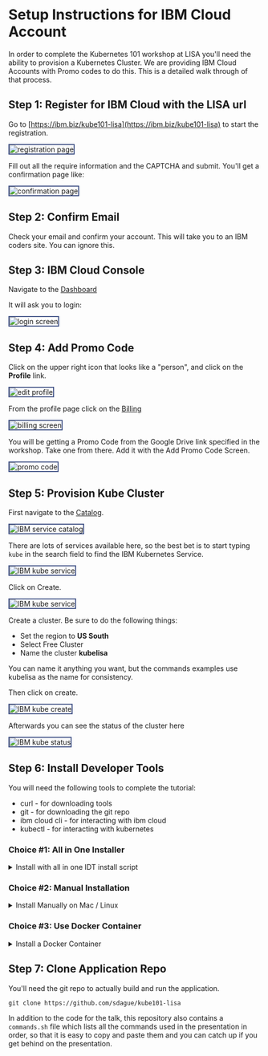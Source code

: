 # Setup Instructions for IBM Cloud Account

In order to complete the Kubernetes 101 workshop at LISA you'll need
the ability to provision a Kubernetes Cluster. We are providing IBM
Cloud Accounts with Promo codes to do this. This is a detailed walk
through of that process.

<style>
    img {
        border: 2px #445588 solid;
    }
    section {
        width: 800px;
    }
    #banner {
        width: 100%;
    }
    nav {
        text-align: left;
    }
    li.tag-h3 {
        padding-left: 8px;
    }
</style>

## Step 1: Register for IBM Cloud with the LISA url

Go to [https://ibm.biz/kube101-lisa](https://ibm.biz/kube101-lisa) to start the registration.

![registration page](images/regpage.png)

Fill out all the require information and the CAPTCHA and
submit. You'll get a confirmation page like:

![confirmation page](images/confirmemail.png)

## Step 2: Confirm Email

Check your email and confirm your account. This will take you to an
IBM coders site. You can ignore this.

## Step 3: IBM Cloud Console

Navigate to the [Dashboard](https://console.bluemix.net/dashboard/apps/)

It will ask you to login:

![login screen](images/login.png)

## Step 4: Add Promo Code

Click on the upper right icon that looks like a "person", and click on
the **Profile** link.

![edit profile](images/profile.png)

From the profile page click on the [Billing](https://console.bluemix.net/account/billing)

![billing screen](images/billing.png)

You will be getting a Promo Code from the Google Drive link specified
in the workshop. Take one from there. Add it with the Add Promo Code
Screen.

![promo code](images/promocode.png)

## Step 5: Provision Kube Cluster

First navigate to the [Catalog](https://console.bluemix.net/catalog/).

![IBM service catalog](images/catalog.png)

There are lots of services available here, so the best bet is to start
typing ``kube`` in the search field to find the IBM Kubernetes
Service.

![IBM kube service](images/catalog-kube.png)

Click on Create.

![IBM kube service](images/kube-create-1.png)

Create a cluster. Be sure to do the following things:

* Set the region to **US South**
* Select Free Cluster
* Name the cluster **kubelisa**

You can name it anything you want, but the commands examples use
kubelisa as the name for consistency.

Then click on create.

![IBM kube create](images/kube-create-2.png)

Afterwards you can see the status of the cluster here

![IBM kube status](images/kube-create-3.png)

## Step 6: Install Developer Tools

You will need the following tools to complete the tutorial:

* curl - for downloading tools
* git - for downloading the git repo
* ibm cloud cli - for interacting with ibm cloud
* kubectl - for interacting with kubernetes

### Choice #1: All in One Installer

<details><summary>Install with all in one IDT install script</summary>

    The
    [All in One](https://github.com/IBM-Cloud/ibm-cloud-developer-tools)
    installer for these tools works on Mac / Linux / Windows.

    This is the simplest install method for the tools, but it does install
    additional tools beyond what's minimally needed for this workshop.

</details>

### Choice #2: Manual Installation

<details><summary>Install Manually on Mac / Linux</summary>

    If you want to do a more manual installation of tools, you can do that
    as well, here is what you'll need. These instructions are only for
    Linux or Mac because it is more complicated to get these tools
    installed on Windows.

    #### Install curl / git

    **On Ubuntu Linux:**

    ```
    sudo apt install curl git
    ```

    **On Mac:**

    curl comes with the system

    ```
    brew install git
    ```

    #### Install IBM Cloud Cli

    **On Linux:**

    ```
    curl -fsSL https://clis.ng.bluemix.net/install/linux | sh
    ```

    **On Mac:**

    ```
    curl -fsSL https://clis.ng.bluemix.net/install/osx | sh
    ```

        You then need to install the Container plugins for IBM Cloud

    ```
    ibmcloud plugin install -r "IBM Cloud" container-service
    ibmcloud plugin install -r "IBM Cloud" container-registry
    ```

    #### Install Kubectl

    **On Linux:**

    ```
    curl --progress-bar -LO https://storage.googleapis.com/kubernetes-release/release/$(curl -s https://storage.googleapis.com/kubernetes-release/release/stable.txt)/bin/linux/amd64/kubectl
    sudo mv kubectl /usr/local/bin
    sudo chmod +x /usr/local/bin/kubectl
    ```

    **On Mac:**

    ```
    curl --progress-bar -LO https://storage.googleapis.com/kubernetes-release/release/$(curl -s https://storage.googleapis.com/kubernetes-release/release/stable.txt)/bin/darwin/amd64/kubectl
    sudo mv kubectl /usr/local/bin
    sudo chmod +x /usr/local/bin/kubectl
    ```
</details>

### Choice #3: Use Docker Container

<details><summary>Install a Docker Container</summary>

```
docker run -it jjasghar/ibm-cloud-cli
```

</details>


## Step 7: Clone Application Repo

You'll need the git repo to actually build and run the application.

```
git clone https://github.com/sdague/kube101-lisa
```

In addition to the code for the talk, this repository also contains a
``commands.sh`` file which lists all the commands used in the
presentation in order, so that it is easy to copy and paste them and
you can catch up if you get behind on the presentation.
